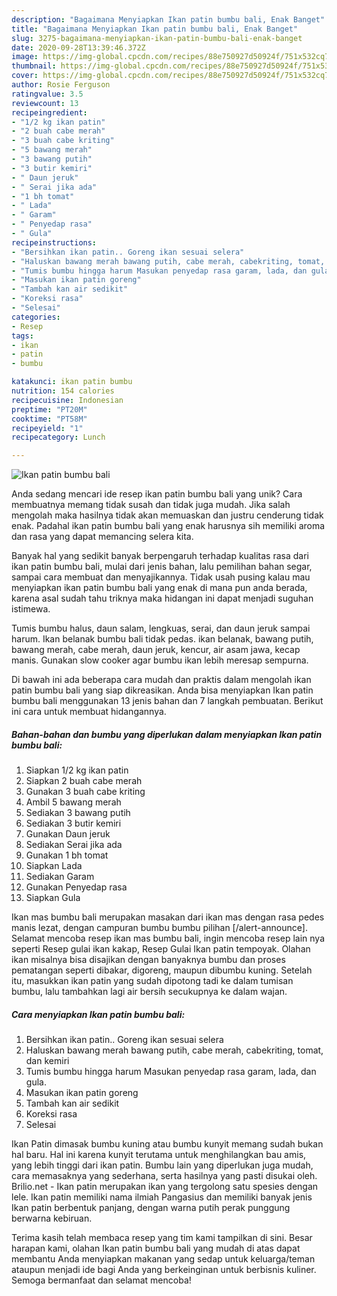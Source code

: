 ```yaml
---
description: "Bagaimana Menyiapkan Ikan patin bumbu bali, Enak Banget"
title: "Bagaimana Menyiapkan Ikan patin bumbu bali, Enak Banget"
slug: 3275-bagaimana-menyiapkan-ikan-patin-bumbu-bali-enak-banget
date: 2020-09-28T13:39:46.372Z
image: https://img-global.cpcdn.com/recipes/88e750927d50924f/751x532cq70/ikan-patin-bumbu-bali-foto-resep-utama.jpg
thumbnail: https://img-global.cpcdn.com/recipes/88e750927d50924f/751x532cq70/ikan-patin-bumbu-bali-foto-resep-utama.jpg
cover: https://img-global.cpcdn.com/recipes/88e750927d50924f/751x532cq70/ikan-patin-bumbu-bali-foto-resep-utama.jpg
author: Rosie Ferguson
ratingvalue: 3.5
reviewcount: 13
recipeingredient:
- "1/2 kg ikan patin"
- "2 buah cabe merah"
- "3 buah cabe kriting"
- "5 bawang merah"
- "3 bawang putih"
- "3 butir kemiri"
- " Daun jeruk"
- " Serai jika ada"
- "1 bh tomat"
- " Lada"
- " Garam"
- " Penyedap rasa"
- " Gula"
recipeinstructions:
- "Bersihkan ikan patin.. Goreng ikan sesuai selera"
- "Haluskan bawang merah bawang putih, cabe merah, cabekriting, tomat, dan kemiri"
- "Tumis bumbu hingga harum Masukan penyedap rasa garam, lada, dan gula."
- "Masukan ikan patin goreng"
- "Tambah kan air sedikit"
- "Koreksi rasa"
- "Selesai"
categories:
- Resep
tags:
- ikan
- patin
- bumbu

katakunci: ikan patin bumbu 
nutrition: 154 calories
recipecuisine: Indonesian
preptime: "PT20M"
cooktime: "PT58M"
recipeyield: "1"
recipecategory: Lunch

---
```



![Ikan patin bumbu bali](https://img-global.cpcdn.com/recipes/88e750927d50924f/751x532cq70/ikan-patin-bumbu-bali-foto-resep-utama.jpg)

Anda sedang mencari ide resep ikan patin bumbu bali yang unik? Cara membuatnya memang tidak susah dan tidak juga mudah. Jika salah mengolah maka hasilnya tidak akan memuaskan dan justru cenderung tidak enak. Padahal ikan patin bumbu bali yang enak harusnya sih memiliki aroma dan rasa yang dapat memancing selera kita.

Banyak hal yang sedikit banyak berpengaruh terhadap kualitas rasa dari ikan patin bumbu bali, mulai dari jenis bahan, lalu pemilihan bahan segar, sampai cara membuat dan menyajikannya. Tidak usah pusing kalau mau menyiapkan ikan patin bumbu bali yang enak di mana pun anda berada, karena asal sudah tahu triknya maka hidangan ini dapat menjadi suguhan istimewa.

Tumis bumbu halus, daun salam, lengkuas, serai, dan daun jeruk sampai harum. Ikan belanak bumbu bali tidak pedas. ikan belanak, bawang putih, bawang merah, cabe merah, daun jeruk, kencur, air asam jawa, kecap manis. Gunakan slow cooker agar bumbu ikan lebih meresap sempurna.


Di bawah ini ada beberapa cara mudah dan praktis dalam mengolah ikan patin bumbu bali yang siap dikreasikan. Anda bisa menyiapkan Ikan patin bumbu bali menggunakan 13 jenis bahan dan 7 langkah pembuatan. Berikut ini cara untuk membuat hidangannya.

<!--inarticleads1-->

##### Bahan-bahan dan bumbu yang diperlukan dalam menyiapkan Ikan patin bumbu bali:

1. Siapkan 1/2 kg ikan patin
1. Siapkan 2 buah cabe merah
1. Gunakan 3 buah cabe kriting
1. Ambil 5 bawang merah
1. Sediakan 3 bawang putih
1. Sediakan 3 butir kemiri
1. Gunakan  Daun jeruk
1. Sediakan  Serai jika ada
1. Gunakan 1 bh tomat
1. Siapkan  Lada
1. Sediakan  Garam
1. Gunakan  Penyedap rasa
1. Siapkan  Gula


Ikan mas bumbu bali merupakan masakan dari ikan mas dengan rasa pedes manis lezat, dengan campuran bumbu bumbu pilihan [/alert-announce]. Selamat mencoba resep ikan mas bumbu bali, ingin mencoba resep lain nya seperti Resep gulai ikan kakap, Resep Gulai Ikan patin tempoyak. Olahan ikan misalnya bisa disajikan dengan banyaknya bumbu dan proses pematangan seperti dibakar, digoreng, maupun dibumbu kuning. Setelah itu, masukkan ikan patin yang sudah dipotong tadi ke dalam tumisan bumbu, lalu tambahkan lagi air bersih secukupnya ke dalam wajan. 

<!--inarticleads2-->

##### Cara menyiapkan Ikan patin bumbu bali:

1. Bersihkan ikan patin.. Goreng ikan sesuai selera
1. Haluskan bawang merah bawang putih, cabe merah, cabekriting, tomat, dan kemiri
1. Tumis bumbu hingga harum Masukan penyedap rasa garam, lada, dan gula.
1. Masukan ikan patin goreng
1. Tambah kan air sedikit
1. Koreksi rasa
1. Selesai


Ikan Patin dimasak bumbu kuning atau bumbu kunyit memang sudah bukan hal baru. Hal ini karena kunyit terutama untuk menghilangkan bau amis, yang lebih tinggi dari ikan patin. Bumbu lain yang diperlukan juga mudah, cara memasaknya yang sederhana, serta hasilnya yang pasti disukai oleh. Brilio.net - Ikan patin merupakan ikan yang tergolong satu spesies dengan lele. Ikan patin memiliki nama ilmiah Pangasius dan memiliki banyak jenis Ikan patin berbentuk panjang, dengan warna putih perak punggung berwarna kebiruan. 

Terima kasih telah membaca resep yang tim kami tampilkan di sini. Besar harapan kami, olahan Ikan patin bumbu bali yang mudah di atas dapat membantu Anda menyiapkan makanan yang sedap untuk keluarga/teman ataupun menjadi ide bagi Anda yang berkeinginan untuk berbisnis kuliner. Semoga bermanfaat dan selamat mencoba!
